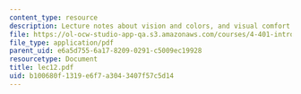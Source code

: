 ```yaml
---
content_type: resource
description: Lecture notes about vision and colors, and visual comfort.
file: https://ol-ocw-studio-app-qa.s3.amazonaws.com/courses/4-401-introduction-to-building-technology-spring-2006/b100680f1319e6f7a3043407f57c5d14_lec12.pdf
file_type: application/pdf
parent_uid: e6a5d755-6a17-8209-0291-c5009ec19928
resourcetype: Document
title: lec12.pdf
uid: b100680f-1319-e6f7-a304-3407f57c5d14
---
```

